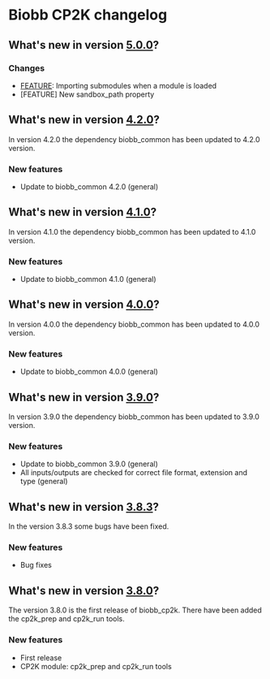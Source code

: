 # Biobb CP2K changelog

## What's new in version [5.0.0](https://github.com/bioexcel/biobb_cp2k/releases/tag/v5.0.0)?

### Changes

* [FEATURE](__init__): Importing submodules when a module is loaded
* [FEATURE] New sandbox_path property

## What's new in version [4.2.0](https://github.com/bioexcel/biobb_cp2k/releases/tag/v4.2.0)?
In version 4.2.0 the dependency biobb_common has been updated to 4.2.0 version.

### New features

* Update to biobb_common 4.2.0 (general)

## What's new in version [4.1.0](https://github.com/bioexcel/biobb_cp2k/releases/tag/v4.1.0)?
In version 4.1.0 the dependency biobb_common has been updated to 4.1.0 version.

### New features

* Update to biobb_common 4.1.0 (general)

## What's new in version [4.0.0](https://github.com/bioexcel/biobb_cp2k/releases/tag/v4.0.0)?
In version 4.0.0 the dependency biobb_common has been updated to 4.0.0 version.

### New features

* Update to biobb_common 4.0.0 (general)

## What's new in version [3.9.0](https://github.com/bioexcel/biobb_cp2k/releases/tag/v3.9.0)?
In version 3.9.0 the dependency biobb_common has been updated to 3.9.0 version.

### New features

* Update to biobb_common 3.9.0 (general)
* All inputs/outputs are checked for correct file format, extension and type (general)

## What's new in version [3.8.3](https://github.com/bioexcel/biobb_cp2k/releases/tag/v3.8.3)?
In the version 3.8.3 some bugs have been fixed.

### New features

* Bug fixes

## What's new in version [3.8.0](https://github.com/bioexcel/biobb_cp2k/releases/tag/v3.8.0)?
The version 3.8.0 is the first release of biobb_cp2k. There have been added the cp2k_prep and cp2k_run tools.

### New features

* First release
* CP2K module: cp2k_prep and cp2k_run tools